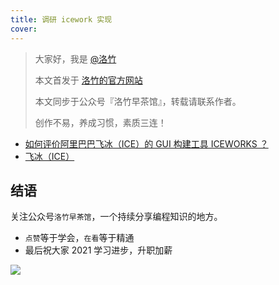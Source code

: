 ```yaml
---
title: 调研 icework 实现
cover:
---
```


> 大家好，我是 [@洛竹](https://github.com/youngjuning)
>
> 本文首发于 [洛竹的官方网站](https://youngjuning.js.org/)
>
> 本文同步于公众号『洛竹早茶馆』，转载请联系作者。
>
> 创作不易，养成习惯，素质三连！

- [如何评价阿里巴巴飞冰（ICE）的 GUI 构建工具 ICEWORKS ？](https://www.zhihu.com/question/266529857)
- [飞冰（ICE）](https://zhuanlan.zhihu.com/ice-design)

## 结语

关注公众号`洛竹早茶馆`，一个持续分享编程知识的地方。

- `点赞`等于学会，`在看`等于精通
- 最后祝大家 2021 学习进步，升职加薪

![](https://youngjuning.js.org/img/luozhu.png)
